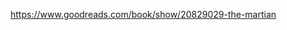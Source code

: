<!-- TITLE: The Three Stigmata Of Palmer Eldritch -->
<!-- SUBTITLE: A quick summary of The Three Stigmata Of Palmer Eldritch -->
https://www.goodreads.com/book/show/20829029-the-martian